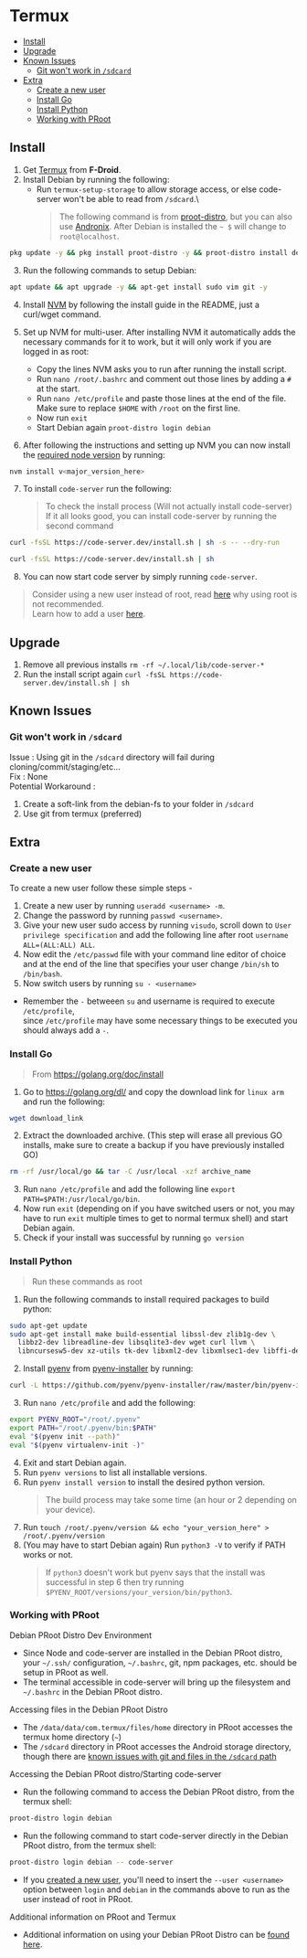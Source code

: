<!-- START doctoc generated TOC please keep comment here to allow auto update -->
<!-- DON'T EDIT THIS SECTION, INSTEAD RE-RUN doctoc TO UPDATE -->
# Termux

- [Install](#install)
- [Upgrade](#upgrade)
- [Known Issues](#known-issues)
  - [Git won't work in `/sdcard`](#git-wont-work-in-sdcard)
- [Extra](#extra)
  - [Create a new user](#create-a-new-user)
  - [Install Go](#install-go)
  - [Install Python](#install-python)
  - [Working with PRoot](#working-with-proot)

<!-- END doctoc generated TOC please keep comment here to allow auto update -->

## Install

1. Get [Termux](https://f-droid.org/en/packages/com.termux/) from **F-Droid**.
2. Install Debian by running the following:
   - Run `termux-setup-storage` to allow storage access, or else code-server won't be able to read from `/sdcard`.\
     > The following command is from [proot-distro](https://github.com/termux/proot-distro), but you can also use [Andronix](https://andronix.app/).
     > After Debian is installed the `~ $` will change to `root@localhost`.

```bash
pkg update -y && pkg install proot-distro -y && proot-distro install debian && proot-distro login debian
```

3. Run the following commands to setup Debian:

```bash
apt update && apt upgrade -y && apt-get install sudo vim git -y
```

4. Install [NVM](https://github.com/nvm-sh/nvm#install--update-script) by following the install guide in the README, just a curl/wget command.

5. Set up NVM for multi-user. After installing NVM it automatically adds the necessary commands for it to work, but it will only work if you are logged in as root:

   - Copy the lines NVM asks you to run after running the install script.
   - Run `nano /root/.bashrc` and comment out those lines by adding a `#` at the start.
   - Run `nano /etc/profile` and paste those lines at the end of the file. Make sure to replace `$HOME` with `/root` on the first line.
   - Now run `exit`
   - Start Debian again `proot-distro login debian`

6. After following the instructions and setting up NVM you can now install the [required node version](https://coder.com/docs/code-server/latest/npm#nodejs-version) by running:

```bash
nvm install v<major_version_here>
```

7. To install `code-server` run the following:
   > To check the install process (Will not actually install code-server)
   > If it all looks good, you can install code-server by running the second command

```bash
curl -fsSL https://code-server.dev/install.sh | sh -s -- --dry-run
```

```bash
curl -fsSL https://code-server.dev/install.sh | sh
```

8. You can now start code server by simply running `code-server`.

> Consider using a new user instead of root, read [here](https://www.howtogeek.com/124950/htg-explains-why-you-shouldnt-log-into-your-linux-system-as-root/) why using root is not recommended.\
> Learn how to add a user [here](#create-a-new-user).

## Upgrade

1. Remove all previous installs `rm -rf ~/.local/lib/code-server-*`
2. Run the install script again `curl -fsSL https://code-server.dev/install.sh | sh`

## Known Issues

### Git won't work in `/sdcard`

Issue : Using git in the `/sdcard` directory will fail during cloning/commit/staging/etc...\
Fix : None\
Potential Workaround :

1. Create a soft-link from the debian-fs to your folder in `/sdcard`
2. Use git from termux (preferred)

## Extra

### Create a new user

To create a new user follow these simple steps -

1. Create a new user by running `useradd <username> -m`.
2. Change the password by running `passwd <username>`.
3. Give your new user sudo access by running `visudo`, scroll down to `User privilege specification` and add the following line after root `username ALL=(ALL:ALL) ALL`.
4. Now edit the `/etc/passwd` file with your command line editor of choice and at the end of the line that specifies your user change `/bin/sh` to `/bin/bash`.
5. Now switch users by running `su - <username>`

- Remember the `-` betweeen `su` and username is required to execute `/etc/profile`,\
  since `/etc/profile` may have some necessary things to be executed you should always add a `-`.

### Install Go

> From https://golang.org/doc/install

1. Go to https://golang.org/dl/ and copy the download link for `linux arm` and run the following:

```bash
wget download_link
```

2. Extract the downloaded archive. (This step will erase all previous GO installs, make sure to create a backup if you have previously installed GO)

```bash
rm -rf /usr/local/go && tar -C /usr/local -xzf archive_name
```

3. Run `nano /etc/profile` and add the following line `export PATH=$PATH:/usr/local/go/bin`.
4. Now run `exit` (depending on if you have switched users or not, you may have to run `exit` multiple times to get to normal termux shell) and start Debian again.
5. Check if your install was successful by running `go version`

### Install Python

> Run these commands as root

1. Run the following commands to install required packages to build python:

```bash
sudo apt-get update
sudo apt-get install make build-essential libssl-dev zlib1g-dev \
  libbz2-dev libreadline-dev libsqlite3-dev wget curl llvm \
  libncursesw5-dev xz-utils tk-dev libxml2-dev libxmlsec1-dev libffi-dev liblzma-dev
```

2. Install [pyenv](https://github.com/pyenv/pyenv/) from [pyenv-installer](https://github.com/pyenv/pyenv-installer) by running:

```bash
curl -L https://github.com/pyenv/pyenv-installer/raw/master/bin/pyenv-installer | bash
```

3. Run `nano /etc/profile` and add the following:

```bash
export PYENV_ROOT="/root/.pyenv"
export PATH="/root/.pyenv/bin:$PATH"
eval "$(pyenv init --path)"
eval "$(pyenv virtualenv-init -)"
```

4. Exit and start Debian again.
5. Run `pyenv versions` to list all installable versions.
6. Run `pyenv install version` to install the desired python version.
   > The build process may take some time (an hour or 2 depending on your device).
7. Run `touch /root/.pyenv/version && echo "your_version_here" > /root/.pyenv/version`
8. (You may have to start Debian again) Run `python3 -V` to verify if PATH works or not.
   > If `python3` doesn't work but pyenv says that the install was successful in step 6 then try running `$PYENV_ROOT/versions/your_version/bin/python3`.

### Working with PRoot

Debian PRoot Distro Dev Environment

- Since Node and code-server are installed in the Debian PRoot distro, your `~/.ssh/` configuration, `~/.bashrc`, git, npm packages, etc. should be setup in PRoot as well.
- The terminal accessible in code-server will bring up the filesystem and `~/.bashrc` in the Debian PRoot distro.

Accessing files in the Debian PRoot Distro

- The `/data/data/com.termux/files/home` directory in PRoot accesses the termux home directory (`~`)
- The `/sdcard` directory in PRoot accesses the Android storage directory, though there are [known issues with git and files in the `/sdcard` path](#git-wont-work-in-sdcard)

Accessing the Debian PRoot distro/Starting code-server

- Run the following command to access the Debian PRoot distro, from the termux shell:

```bash
proot-distro login debian
```

- Run the following command to start code-server directly in the Debian PRoot distro, from the termux shell:

```bash
proot-distro login debian -- code-server
```

- If you [created a new user](#create-a-new-user), you'll need to insert the `--user <username>` option between `login` and `debian` in the commands above to run as the user instead of root in PRoot.

Additional information on PRoot and Termux

- Additional information on using your Debian PRoot Distro can be [found here](https://github.com/termux/proot-distro#functionality-overview).
